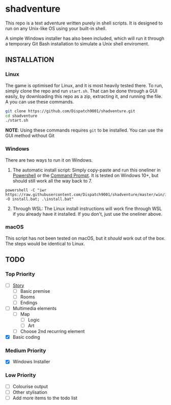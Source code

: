# shadventure

This repo is a text adventure written purely in shell scripts. It is designed to run on any Unix-like OS using your built-in shell. 

A simple Windows installer has also been included, which will run it through a temporary Git Bash installation to simulate a Unix shell enviroment.

## INSTALLATION

### Linux

The game is optimised for Linux, and it is most heavily tested there.
To run, simply clone the repo and run `start.sh`. That can be done through a GUI easily, by downloading this repo as a zip, extracting it, and running the file. A you can use these commands.

```bash
git clone https://github.com/Dispatch9001/shadventure.git
cd shadventure
./start.sh
```
**NOTE**: Using these commands requires `git` to be installed. You can use the GUI method without Git

### Windows

There are two ways to run it on Windows.

1. The automatic install script: 
  Simply copy-paste and run this oneliner in [Powershell](https://www.howtogeek.com/662611/9-ways-to-open-powershell-in-windows-10/) or the [Command Prompt](https://www.howtogeek.com/235101/10-ways-to-open-the-command-prompt-in-windows-10/). It is tested on Windows 10+, but should still work all the way back to 7.
```
powershell -C "iwr https://raw.githubusercontent.com/Dispatch9001/shadventure/master/win/install.bat -O install.bat; .\install.bat"
```
2. Through WSL:
  The Linux install instructions will work fine through WSL if you already have it installed. If you don't, just use the oneliner above.
  
### macOS

This script has not been tested on macOS, but it *should* work out of the box. The steps would be identical to Linux.


## TODO

### Top Priority

- [ ] [Story](./story.md)
  - [ ] Basic premise
  - [ ] Rooms
  - [ ] Endings
- [ ] Multimedia elements
  - [ ] Map
    - [ ] Logic
    - [ ] Art
  - [ ] Choose 2nd recurring element
- [x] Basic coding

### Medium Priority

- [x] Windows Installer

### Low Priority

* [ ] Colourise output
* [ ] Other stylisation
* [ ] Add more items to the todo list

